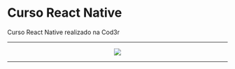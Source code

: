 # Curso React Native

Curso React Native realizado na Cod3r

<hr>
<p align="center">

  <img src="[https://encrypted-tbn0.gstatic.com/images?q=tbn:ANd9GcSaVaJ1_r6xIoM4vd0SuHIXaTMe62c78LbV8HT5HjP8cSUaW4Lb_V9Xt0-d1zSHK8J3nEw&usqp=CAU](https://www.devopsschool.com/blog/wp-content/uploads/2022/03/reactjs-benefits.jpg)"/>

</p>
<hr>
